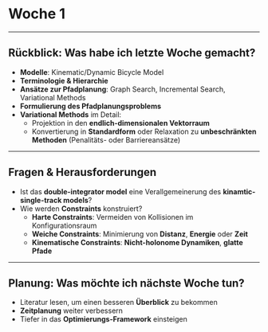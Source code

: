 # Woche 1

---

## Rückblick: Was habe ich letzte Woche gemacht?

- **Modelle**: Kinematic/Dynamic Bicycle Model
- **Terminologie & Hierarchie**
- **Ansätze zur Pfadplanung**: Graph Search, Incremental Search, Variational Methods
- **Formulierung des Pfadplanungsproblems**
- **Variational Methods** im Detail:
  - Projektion in den **endlich-dimensionalen Vektorraum**
  - Konvertierung in **Standardform** oder Relaxation zu **unbeschränkten Methoden** (Penalitäts- oder Barriereansätze)

---

## Fragen & Herausforderungen

- Ist das **double-integrator model** eine Verallgemeinerung des **kinamtic-single-track models**?
- Wie werden **Constraints** konstruiert?
  - **Harte Constraints**: Vermeiden von Kollisionen im Konfigurationsraum
  - **Weiche Constraints**: Minimierung von **Distanz**, **Energie** oder **Zeit**
  - **Kinematische Constraints**: **Nicht-holonome Dynamiken**, **glatte Pfade**

---

## Planung: Was möchte ich nächste Woche tun?

- Literatur lesen, um einen besseren **Überblick** zu bekommen
- **Zeitplanung** weiter verbessern
- Tiefer in das **Optimierungs-Framework** einsteigen
